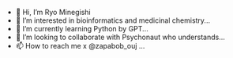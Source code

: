 - 👋 Hi, I’m Ryo Minegishi
- 👀 I’m interested in bioinformatics and medicinal chemistry...
- 🌱 I’m currently learning Python by GPT...
- 💞️ I’m looking to collaborate with Psychonaut who understands...
- 📫 How to reach me x @zapabob_ouj ...

<!---
Ryo Minegishi is a ✨ special ✨ repository because its `README.md` (this file) appears on your GitHub profile.
You can click the Preview link to take a look at your changes.
--->
